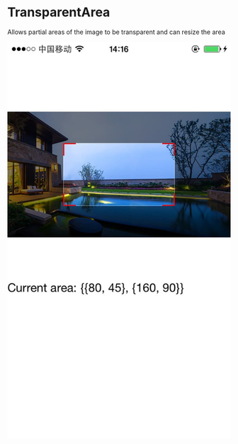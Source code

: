 # TransparentArea
Allows partial areas of the image to be transparent and can resize the area

![](https://github.com/yinqinggong/TransparentArea/raw/master/IMG_5923.jpg)
